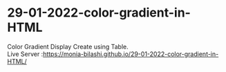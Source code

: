 # 29-01-2022-color-gradient-in-HTML <br>
Color Gradient Display Create using Table.<br>
Live Server :https://monia-bilashi.github.io/29-01-2022-color-gradient-in-HTML/
